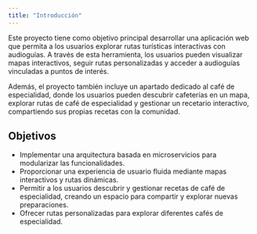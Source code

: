 ```yaml
---
title: "Introducción"
---
```


Este proyecto tiene como objetivo principal desarrollar una aplicación web que permita a los usuarios explorar rutas turísticas interactivas con audioguías. A través de esta herramienta, los usuarios pueden visualizar mapas interactivos, seguir rutas personalizadas y acceder a audioguías vinculadas a puntos de interés.

Además, el proyecto también incluye un apartado dedicado al café de especialidad, donde los usuarios pueden descubrir cafeterías en un mapa, explorar rutas de café de especialidad y gestionar un recetario interactivo, compartiendo sus propias recetas con la comunidad.

## Objetivos

- Implementar una arquitectura basada en microservicios para modularizar las funcionalidades.
- Proporcionar una experiencia de usuario fluida mediante mapas interactivos y rutas dinámicas.
- Permitir a los usuarios descubrir y gestionar recetas de café de especialidad, creando un espacio para compartir y explorar nuevas preparaciones.
- Ofrecer rutas personalizadas para explorar diferentes cafés de especialidad.
